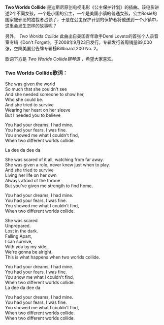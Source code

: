 

**Two Worlds Collide**
是迪斯尼原创电视电影《公主保护计划》的插曲。该电影讲述2个不同女孩，一个是小国的公主，一个是美国小镇的普通女孩，公主Rosie的国家被邪恶的独裁者占领了，于是在公主保护计划的保护者将他送到一个小镇中，这里会发生怎样的故事呢？

另外， _Two Worlds Collide_ 此曲出自美国青年歌手Demi Lovato的首张个人录音室专辑《Don't
Forget》，于2008年9月23日发行。专辑发行首周销量89,000张，空降美国公告牌专辑榜Billboard 200 No. 2。

歌词下方是 _Two Worlds Collide钢琴谱_ ，希望大家喜欢。

### Two Worlds Collide歌词：

She was given the world  
So much that she couldn't see  
And she needed someone to show her,  
Who she could be.  
And she tried to survive  
Wearing her heart on her sleeve  
But I needed you to believe

You had your dreams, I had mine.  
You had your fears, I was fine.  
You showed me what I couldn't find,  
When two different worlds collide.

La dee da dee da

She was scared of it all, watching from far away.  
She was given a role, never knew just when to play.  
And she tried to survive  
Living her life on her own  
Always afraid of the throne  
But you've given me strength to find home.

You had your dreams, I had mine.  
You had your fears, I was fine.  
You showed me what I couldn't find,  
When two different worlds collide.

She was scared  
Unprepared.  
Lost in the dark.  
Falling Apart,  
I can survive,  
With you by my side.  
We're gonna be alright.  
This is what happens when two worlds collide.

You had your dreams, I had mine.  
You had your fears, I was fine.  
You show me what I couldn't find,  
When two different worlds collide.  
La dee da dee da

You had your dreams, I had mine.  
You had your fears, I was fine.  
You showed me what I couldn't find,  
When two different worlds collide.  
When two different worlds collide.

